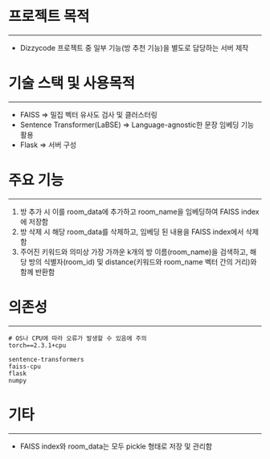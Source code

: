 # 프로젝트 목적

---

- Dizzycode 프로젝트 중 일부 기능(방 추천 기능)을 별도로 담당하는 서버 제작

# 기술 스택 및 사용목적

---

- FAISS ⇒ 밀집 벡터 유사도 검사 및 클러스터링
- Sentence Transformer(LaBSE) ⇒ Language-agnostic한 문장 임베딩 기능 활용
- Flask ⇒ 서버 구성

# 주요 기능

---

1. 방 추가 시 이를 room_data에 추가하고 room_name을 임베딩하여 FAISS index에 저장함
2. 방 삭제 시 해당 room_data를 삭제하고, 임베딩 된 내용을 FAISS index에서 삭제함
3. 주어진 키워드와 의미상 가장 가까운 k개의 방 이름(room_name)을 검색하고, 해당 방의 식별자(room_id) 및 distance(키워드와 room_name 벡터 간의 거리)와 함께 반환함 

# 의존성

---

```
# OS나 CPU에 따라 오류가 발생할 수 있음에 주의
torch==2.3.1+cpu

sentence-transformers
faiss-cpu
flask
numpy
```

# 기타

---

- FAISS index와 room_data는 모두 pickle 형태로 저장 및 관리함
